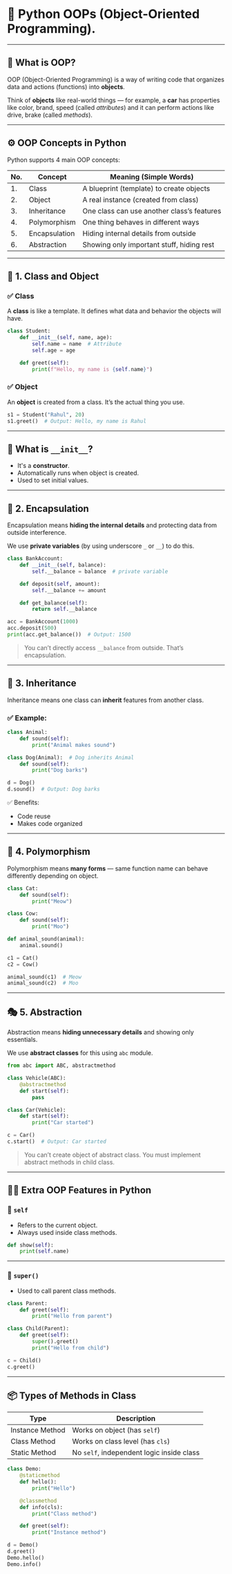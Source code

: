 # 🧠 Python OOPs (Object-Oriented Programming).
---

## 📌 What is OOP?

OOP (Object-Oriented Programming) is a way of writing code that organizes data and actions (functions) into **objects**.

Think of **objects** like real-world things — for example, a **car** has properties like color, brand, speed (called *attributes*) and it can perform actions like drive, brake (called *methods*).

---

## ⚙️ OOP Concepts in Python

Python supports 4 main OOP concepts:

| No. | Concept       | Meaning (Simple Words)                     |
| --- | ------------- | ------------------------------------------ |
| 1.  | Class         | A blueprint (template) to create objects   |
| 2.  | Object        | A real instance (created from class)       |
| 3.  | Inheritance   | One class can use another class’s features |
| 4.  | Polymorphism  | One thing behaves in different ways        |
| 5.  | Encapsulation | Hiding internal details from outside       |
| 6.  | Abstraction   | Showing only important stuff, hiding rest  |

---

## 🧱 1. Class and Object

### ✅ Class

A **class** is like a template. It defines what data and behavior the objects will have.

```python
class Student:
    def __init__(self, name, age):
        self.name = name  # Attribute
        self.age = age

    def greet(self):
        print(f"Hello, my name is {self.name}")
```

### ✅ Object

An **object** is created from a class. It’s the actual thing you use.

```python
s1 = Student("Rahul", 20)
s1.greet()  # Output: Hello, my name is Rahul
```

---

## 🧠 What is `__init__`?

* It's a **constructor**.
* Automatically runs when object is created.
* Used to set initial values.

---

## 🔐 2. Encapsulation

Encapsulation means **hiding the internal details** and protecting data from outside interference.

We use **private variables** (by using underscore `_` or `__`) to do this.

```python
class BankAccount:
    def __init__(self, balance):
        self.__balance = balance  # private variable

    def deposit(self, amount):
        self.__balance += amount

    def get_balance(self):
        return self.__balance

acc = BankAccount(1000)
acc.deposit(500)
print(acc.get_balance())  # Output: 1500
```

> You can’t directly access `__balance` from outside. That’s encapsulation.

---

## 🧬 3. Inheritance

Inheritance means one class can **inherit** features from another class.

### ✅ Example:

```python
class Animal:
    def sound(self):
        print("Animal makes sound")

class Dog(Animal):  # Dog inherits Animal
    def sound(self):
        print("Dog barks")

d = Dog()
d.sound()  # Output: Dog barks
```

✅ Benefits:

* Code reuse
* Makes code organized

---

## 🔁 4. Polymorphism

Polymorphism means **many forms** — same function name can behave differently depending on object.

```python
class Cat:
    def sound(self):
        print("Meow")

class Cow:
    def sound(self):
        print("Moo")

def animal_sound(animal):
    animal.sound()

c1 = Cat()
c2 = Cow()

animal_sound(c1)  # Meow
animal_sound(c2)  # Moo
```

---

## 🎭 5. Abstraction

Abstraction means **hiding unnecessary details** and showing only essentials.

We use **abstract classes** for this using `abc` module.

```python
from abc import ABC, abstractmethod

class Vehicle(ABC):
    @abstractmethod
    def start(self):
        pass

class Car(Vehicle):
    def start(self):
        print("Car started")

c = Car()
c.start()  # Output: Car started
```

> You can’t create object of abstract class. You must implement abstract methods in child class.

---

## 👷‍♂️ Extra OOP Features in Python

### 🔹 `self`

* Refers to the current object.
* Always used inside class methods.

```python
def show(self):
    print(self.name)
```

---

### 🔹 `super()`

* Used to call parent class methods.

```python
class Parent:
    def greet(self):
        print("Hello from parent")

class Child(Parent):
    def greet(self):
        super().greet()
        print("Hello from child")

c = Child()
c.greet()
```

---

## 📦 Types of Methods in Class

| Type            | Description                               |
| --------------- | ----------------------------------------- |
| Instance Method | Works on object (has `self`)              |
| Class Method    | Works on class level (has `cls`)          |
| Static Method   | No `self`, independent logic inside class |

```python
class Demo:
    @staticmethod
    def hello():
        print("Hello")

    @classmethod
    def info(cls):
        print("Class method")

    def greet(self):
        print("Instance method")

d = Demo()
d.greet()
Demo.hello()
Demo.info()
```

